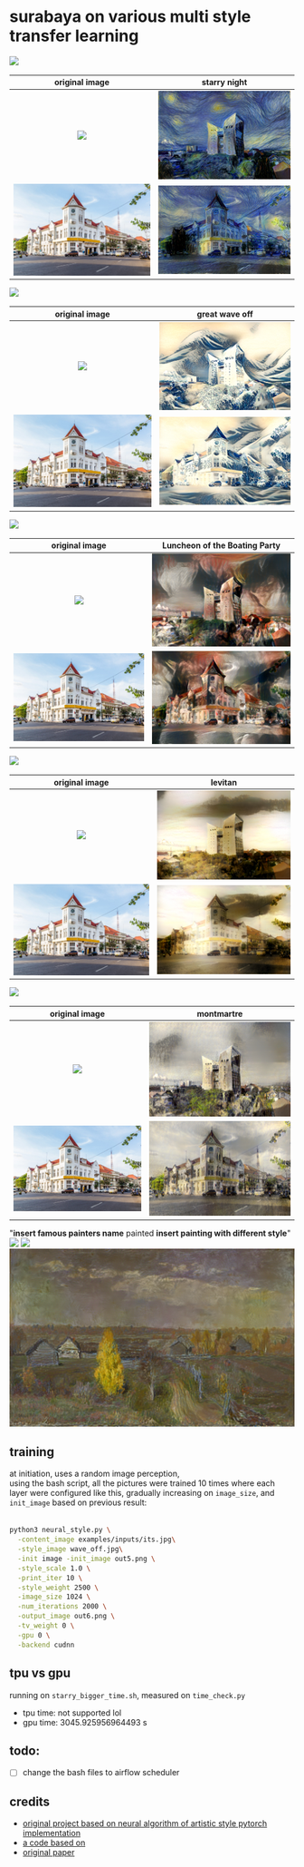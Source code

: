 # surabaya on various multi style transfer learning

![](https://cdn.shopify.com/s/files/1/0627/1477/products/Starry_Night_03d43ad7-d879-40ef-8525-5f3c38918acc_grande.jpg?v=1542461422)


original image |  starry night
:-------------------------:|:-------------------------:
![](https://www.its.ac.id/wp-content/uploads/2019/07/Gambar24-1024x683.jpg)  |  ![](img/its.png)
![](/img/../examples/inputs/surabaya.jpg)  |  ![](img/out6.png)

![](https://upload.wikimedia.org/wikipedia/commons/a/a5/Tsunami_by_hokusai_19th_century.jpg)


original image | great wave off
:-------------------------:|:-------------------------:
![](https://www.its.ac.id/wp-content/uploads/2019/07/Gambar24-1024x683.jpg)  |  ![](img/its_wave.png)
![](/img/../examples/inputs/surabaya.jpg)  |  ![](img/surabaya_waveoff.png)


![](https://upload.wikimedia.org/wikipedia/commons/8/8d/Pierre-Auguste_Renoir_-_Luncheon_of_the_Boating_Party_-_Google_Art_Project.jpg)


original image | Luncheon of the Boating Party
:-------------------------:|:-------------------------:
![](https://www.its.ac.id/wp-content/uploads/2019/07/Gambar24-1024x683.jpg)  |  ![](img/its_luncheon.png)
![](/img/../examples/inputs/surabaya.jpg)  |  ![](img/surabaya_luncheon.png)

![](https://upload.wikimedia.org/wikipedia/commons/5/56/Isaak_Ilitsch_Lewitan_005.jpg)


original image | levitan
:-------------------------:|:-------------------------:
![](https://www.its.ac.id/wp-content/uploads/2019/07/Gambar24-1024x683.jpg)  |  ![](img/its_levitan.png)
![](/img/../examples/inputs/surabaya.jpg)  |  ![](img/surabaya_levitan.png)

![](https://upload.wikimedia.org/wikipedia/commons/f/ff/Camille_Pissarro_-_Boulevard_Montmartre%2C_Spring_-_Google_Art_Project.jpg)

original image | montmartre
:-------------------------:|:-------------------------:
![](https://www.its.ac.id/wp-content/uploads/2019/07/Gambar24-1024x683.jpg)  |  ![](img/its_montmartre.png)
![](/img/../examples/inputs/surabaya.jpg)  |  ![](img/surabaya_montmartre.png)


"**insert famous painters name** painted **insert painting with different style**"
![](https://upload.wikimedia.org/wikipedia/commons/thumb/c/c6/Isaac_Levitan_-_Golden_autumn._Slobodka_-_Google_Art_Project.jpg/1600px-Isaac_Levitan_-_Golden_autumn._Slobodka_-_Google_Art_Project.jpg)
![](https://upload.wikimedia.org/wikipedia/commons/6/66/Claude_Monet_-_The_Water_Lilies_-_Setting_Sun_-_Google_Art_Project.jpg)
![](img/painting_on_painting.png)

## training
at initiation, uses a random image perception,     
using the bash script, all the pictures were trained 10 times where each layer were configured like this, gradually increasing on `image_size`, and `init_image` based on previous result:


```bash

python3 neural_style.py \
  -content_image examples/inputs/its.jpg\
  -style_image wave_off.jpg\
  -init image -init_image out5.png \
  -style_scale 1.0 \
  -print_iter 10 \
  -style_weight 2500 \
  -image_size 1024 \
  -num_iterations 2000 \
  -output_image out6.png \
  -tv_weight 0 \
  -gpu 0 \
  -backend cudnn

```


## tpu vs gpu
running on `starry_bigger_time.sh`, measured on `time_check.py`
- tpu time: not supported lol  
- gpu time: 3045.925956964493 s 
## todo: 
- [ ] change the bash files to airflow scheduler

## credits
- [original project based on neural algorithm of artistic style pytorch implementation](https://github.com/ProGamerGov/neural-style-pt)
- [a code based on](https://github.com/jcjohnson/neural-style)
- [original paper](http://arxiv.org/abs/1508.06576)
